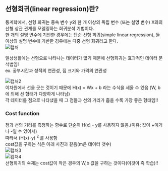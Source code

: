 선형회귀(linear regression)란?
---------------------
통계학에서, 선형 회귀는 종속 변수 y와 한 개 이상의 독립 변수 (또는 설명 변수) X와의 선형 상관 관계를 모델링하는 회귀분석 기법이다.         
한 개의 설명 변수에 기반한 경우에는 단순 선형 회귀(simple linear regression), 둘 이상의 설명 변수에 기반한 경우에는 다중 선형 회귀라고 한다.              
![캡처](https://user-images.githubusercontent.com/81175672/147562801-22bc2ecf-1267-485c-99ab-920c12fd31af.JPG)                    

일상생활에는 선형으로 나타나는 데이터가 많기 때문에 선형회귀는 효과적인 데이터 분석법임!            
ex. 공부시간과 성적의 연관성, 집 크기와 가격의 연관성                   

![캡처2](https://user-images.githubusercontent.com/81175672/147563204-30f7b104-82d4-450e-96da-fabe62fa08b2.JPG)            
이차원에서 선을 긋는 것이기 때문에 H(x) = Wx + b 라는 수식을 세울 수 있음 (W, b에 의해 선 형태가 다양하게 나타남)                       
각 데이터를 점으로 나타냈을 때 그 점들과 선의 거리가 좁을 수록 가장 좋은 형태임!!           

### Cost function
점과 선의 거리를 측정하는 함수로 단순히 H(x) - y를 사용하지 않음.(이유: 값이 +이거나 -일 수 있어서)              
따라서 (H(x)-y) <sup> 2 </sup>를 사용함                
cost값을 구하는 식은 아래 사진과 같음(m은 데이터 갯수)                
![캡처3](https://user-images.githubusercontent.com/81175672/147564378-9b4c9294-fe40-4118-8154-cd3c124e42a6.JPG)                   
![캡처4](https://user-images.githubusercontent.com/81175672/147564617-9d378b9d-c044-460c-95b5-861c42e3a36d.JPG)                 
선형회귀의 숙제는 cost값이 작은 경우의 W,b 값을 구하는 것이다(이것이 즉 학습)!!
